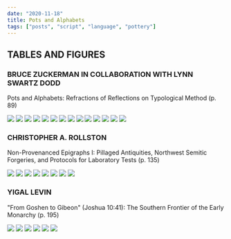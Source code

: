 ```yaml
---
date: "2020-11-18"
title: Pots and Alphabets
tags: ["posts", "script", "language", "pottery"]
---
```


## TABLES AND FIGURES

### BRUCE ZUCKERMAN IN COLLABORATION WITH LYNN SWARTZ DODD
Pots and Alphabets: Refractions of Reflections on
Typological Method (p. 89)

![](http://www.maarav.com/figure1w.jpg)
![](http://www.maarav.com/Figure2w.jpg)
![](http://www.maarav.com/Figure3w.jpg)
![](http://www.maarav.com/Figure4w.jpg)
![](http://www.maarav.com/Figure5w.jpg)
![](http://www.maarav.com/Figure6w.jpg)
![](http://www.maarav.com/Figure7w.jpg)
![](http://www.maarav.com/Figure8w.jpg)
![](http://www.maarav.com/Figure9w.jpg)
![](http://www.maarav.com/Figure10w.jpg)
![](http://www.maarav.com/Figure11w.jpg)
![](http://www.maarav.com/Figure12w.jpg)
![](http://www.maarav.com/Figure13w.jpg)
![](http://www.maarav.com/Figure14w.jpg)

### CHRISTOPHER A. ROLLSTON
Non-Provenanced Epigraphs I: Pillaged Antiquities, Northwest
Semitic Forgeries, and Protocols for Laboratory Tests (p. 135)

![](http://www.maarav.com/fig1w.jpg)
![](http://www.maarav.com/fig2w.jpg)
![](http://www.maarav.com/fig3w.jpg)
![](http://www.maarav.com/fig4w.jpg)
![](http://www.maarav.com/fig5w.jpg)
![](http://www.maarav.com/fig6w.jpg)
![](http://www.maarav.com/fig7w.jpg)
![](http://www.maarav.com/fig8w.jpg)

### YIGAL LEVIN
"From Goshen to Gibeon" (Joshua 10:41):
The Southern Frontier of the Early Monarchy (p. 195)

![](http://www.maarav.com/map1w.jpg)
![](http://www.maarav.com/map2w.jpg)
![](http://www.maarav.com/table1w.jpg)
![](http://www.maarav.com/table2w.jpg)
![](http://www.maarav.com/table3w.jpg)
![](http://www.maarav.com/map3w.jpg)
